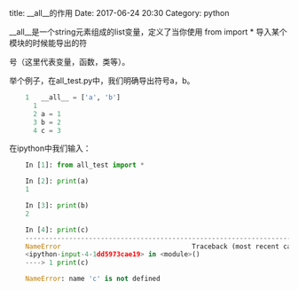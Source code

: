 title: __all__的作用
Date: 2017-06-24 20:30
Category: python

__all__是一个string元素组成的list变量，定义了当你使用 from <module> import * 导入某个模块的时候能导出的符

号（这里代表变量，函数，类等）。

举个例子，在all_test.py中，我们明确导出符号a，b。

```python
    1   __all__ = ['a', 'b']
      1
      2 a = 1
      3 b = 2
      4 c = 3
```

在ipython中我们输入：

```python
    In [1]: from all_test import *

    In [2]: print(a)
    1

    In [3]: print(b)
    2

    In [4]: print(c)
    ---------------------------------------------------------------------------
    NameError                                 Traceback (most recent call last)
    <ipython-input-4-1dd5973cae19> in <module>()
    ----> 1 print(c)

    NameError: name 'c' is not defined
```



